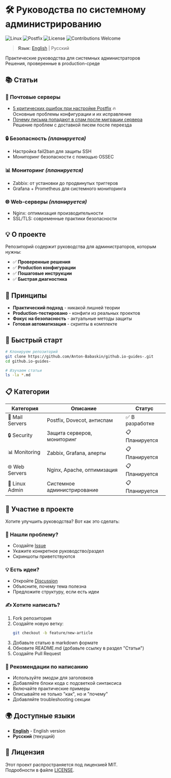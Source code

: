 # 🛠️ Руководства по системному администрированию

![Linux](https://img.shields.io/badge/Linux-FCC624?style=for-the-badge&logo=linux&logoColor=black) ![Postfix](https://img.shields.io/badge/Postfix-Mail%20Server-blue?style=for-the-badge&logo=mail.ru) ![License](https://img.shields.io/badge/License-MIT-green?style=for-the-badge) ![Contributions Welcome](https://img.shields.io/badge/Contributions-Welcome-brightgreen?style=for-the-badge)

> **Язык**: [English](README.md) | Русский

Практические руководства для системных администраторов  
Решения, проверенные в production-среде

## 📚 Статьи

### 📧 Почтовые серверы
- [5 критических ошибок при настройке Postfix](postfix-critical-mistakes.md) 🔥  
  Основные проблемы конфигурации и их исправление
- [Почему письма попадают в спам после миграции сервера](why-your-emails-go-to-spam-after-server-migration.md)  
  Решение проблем с доставкой писем после переезда

### 🔒 Безопасность *(планируется)*
- Настройка fail2ban для защиты SSH
- Мониторинг безопасности с помощью OSSEC

### 📊 Мониторинг *(планируется)*  
- Zabbix: от установки до продвинутых триггеров
- Grafana + Prometheus для системного мониторинга

### 🌐 Web-серверы *(планируется)*
- Nginx: оптимизация производительности
- SSL/TLS: современные практики безопасности

## 💡 О проекте

Репозиторий содержит руководства для администраторов, которым нужны:

- ✅ **Проверенные решения** 
- ✅ **Production конфигурации** 
- ✅ **Пошаговые инструкции**
- ✅ **Быстрая диагностика**

## 🎯 Принципы

- **Практический подход** - никакой лишней теории
- **Production-тестировано** - конфиги из реальных проектов
- **Фокус на безопасность** - актуальные методы защиты
- **Готовая автоматизация** - скрипты в комплекте

## 🚀 Быстрый старт

```bash
# Клонируем репозиторий
git clone https://github.com/Anton-Babaskin/github.io-guides-.git
cd github.io-guides-

# Изучаем статьи
ls -la *.md
```

## 📋 Категории

| Категория | Описание | Статус |
|-----------|----------|--------|
| 📧 Mail Servers | Postfix, Dovecot, антиспам | ✅ В разработке |
| 🔒 Security | Защита серверов, мониторинг | 📋 Планируется |
| 📊 Monitoring | Zabbix, Grafana, алерты | 📋 Планируется |
| 🌐 Web Servers | Nginx, Apache, оптимизация | 📋 Планируется |
| 🐧 Linux Admin | Системное администрирование | 📋 Планируется |

## 🤝 Участие в проекте

Хотите улучшить руководства? Вот как это сделать:

### 🐛 Нашли проблему?
- Создайте [Issue](https://github.com/Anton-Babaskin/github.io-guides-/issues/new)
- Укажите конкретное руководство/раздел
- Скриншоты приветствуются

### 💡 Есть идеи?  
- Откройте [Discussion](https://github.com/Anton-Babaskin/github.io-guides-/discussions)
- Объясните, почему тема полезна
- Предложите структуру, если есть идеи

### ✍️ Хотите написать?
1. Fork репозитория
2. Создайте новую ветку:
   ```bash
   git checkout -b feature/new-article
   ```
3. Добавьте статью в markdown формате
4. Обновите README.md (добавьте ссылку в раздел "Статьи")
5. Создайте Pull Request

### 📝 Рекомендации по написанию
- Используйте эмодзи для заголовков
- Добавляйте блоки кода с подсветкой синтаксиса
- Включайте практические примеры
- Описывайте не только "как", но и "почему"
- Добавляйте troubleshooting секции

## 🌍 Доступные языки

- [**English**](README.md) - English version
- **Русский** (текущий)

## 📄 Лицензия

Этот проект распространяется под лицензией MIT.  
Подробности в файле [LICENSE](LICENSE).
